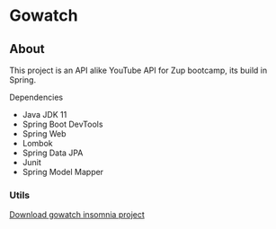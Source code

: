 # Gowatch



## About

This project is an API alike YouTube API for Zup bootcamp, its build in Spring.

Dependencies

- Java JDK 11
- Spring Boot DevTools
- Spring Web
- Lombok
- Spring Data JPA
- Junit
- Spring Model Mapper



### Utils

 [Download gowatch insomnia project](https://drive.google.com/file/d/13MA3fv7AmL5S72YjpRhslsP4YeFUylT3/view?usp=sharing)